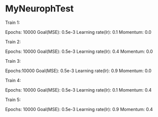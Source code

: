 # MyNeurophTest

Train 1:

Epochs: 10000
Goal(MSE): 0.5e-3
Learning rate(lr): 0.1
Momentum: 0.0

Train 2:

Epochs: 10000
Goal(MSE): 0.5e-3
Learning rate(lr): 0.4
Momentum: 0.0

Train 3:

Epochs:10000
Goal(MSE): 0.5e-3
Learning rate(lr): 0.9
Momentum: 0.0

Train 4:

Epochs: 10000
Goal(MSE): 0.5e-3
Learning rate(lr): 0.1
Momentum: 0.4

Train 5:

Epochs: 10000
Goal(MSE): 0.5e-3
Learning rate(lr): 0.9
Momentum: 0.4
